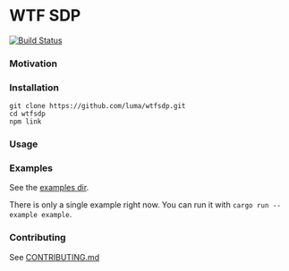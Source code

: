 # WTF SDP

[![Build Status](https://travis-ci.org/luma/consistency.svg?branch=master)](https://travis-ci.org/luma/consistency)


### Motivation


### Installation


```shell
git clone https://github.com/luma/wtfsdp.git
cd wtfsdp
npm link
```


### Usage


### Examples

See the [examples dir](../master/examples).

There is only a single example right now. You can run it with `cargo run --example example`.


### Contributing

See [CONTRIBUTING.md](../master/CONTRIBUTING.md)
